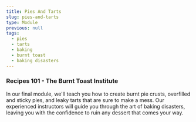 ```yaml
---
title: Pies And Tarts
slug: pies-and-tarts
type: Module
previous: null
tags:
  - pies
  - tarts
  - baking
  - burnt toast
  - baking disasters
---
```


### Recipes 101 - The Burnt Toast Institute

In our final module, we'll teach you how to create burnt pie crusts, overfilled and sticky pies, and leaky tarts that are sure to make a mess. Our experienced instructors will guide you through the art of baking disasters, leaving you with the confidence to ruin any dessert that comes your way.
